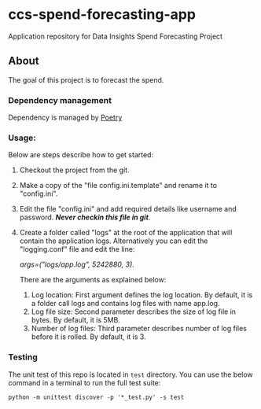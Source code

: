 # ccs-spend-forecasting-app
Application repository for Data Insights Spend Forecasting Project

## About
The goal of this project is to forecast the spend. <more to come.>

### Dependency management
Dependency is managed by [Poetry](https://python-poetry.org) 

### Usage:
Below are steps describe how to get started:
1. Checkout the project from the git.
2. Make a copy of the "file config.ini.template" and rename it to "config.ini".
3. Edit the file "config.ini" and add required details like username and password. **_Never checkin this file in git_**.
4. Create a folder called "logs" at the root of the application that will contain the application logs. Alternatively 
   you can edit the "logging.conf" file and edit the line:

   _args=("logs/app.log", 5242880, 3)_.

   There are the arguments as explained below:
   1. Log location: First argument defines the log location. By default, it is a folder call logs and contains log 
      files with name app.log.
   2. Log file size: Second parameter describes the size of log file in bytes. By default, it is 5MB.
   3. Number of log files: Third parameter describes number of log files before it is rolled. By default, it is 3.



### Testing
The unit test of this repo is located in `test` directory. You can use the below command in a terminal to run the full test suite:

```shell
python -m unittest discover -p '*_test.py' -s test
```